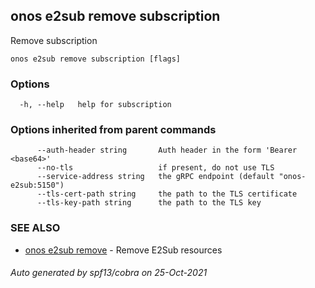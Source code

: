 ## onos e2sub remove subscription

Remove subscription

```
onos e2sub remove subscription [flags]
```

### Options

```
  -h, --help   help for subscription
```

### Options inherited from parent commands

```
      --auth-header string       Auth header in the form 'Bearer <base64>'
      --no-tls                   if present, do not use TLS
      --service-address string   the gRPC endpoint (default "onos-e2sub:5150")
      --tls-cert-path string     the path to the TLS certificate
      --tls-key-path string      the path to the TLS key
```

### SEE ALSO

* [onos e2sub remove](onos_e2sub_remove.md)	 - Remove E2Sub resources

###### Auto generated by spf13/cobra on 25-Oct-2021
